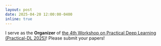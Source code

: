 ```yaml
---
layout: post
date: 2025-04-20 12:00:00-0400
inline: true
---
```


I serve as the **Organizer** of [the 4th Workshop on Practical Deep Learning (Practical-DL 2025)](https://practical-dl.github.io/)! Please submit your papers!

